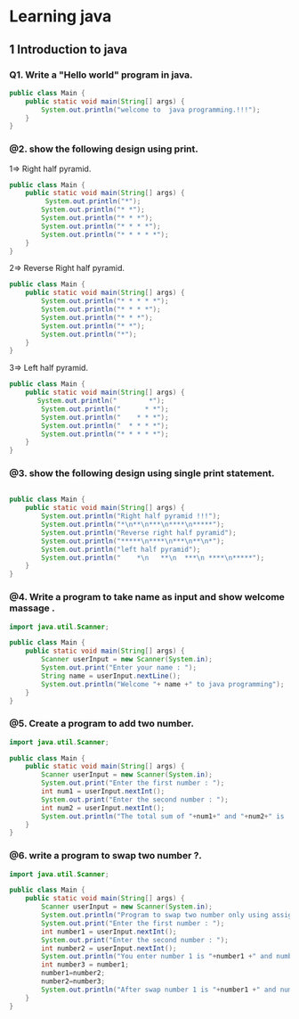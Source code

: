 # Learning java

## 1 Introduction to java

### Q1. Write a "Hello world" program in java.

```java
public class Main {
    public static void main(String[] args) {
        System.out.println("welcome to  java programming.!!!");
    }
}
```

### @2. show the following design using print.

1=> Right half pyramid.

```java
public class Main {
    public static void main(String[] args) {
         System.out.println("*");
        System.out.println("* *");
        System.out.println("* * *");
        System.out.println("* * * *");
        System.out.println("* * * * *");
    }
}

```

2=> Reverse Right half pyramid.

```java
public class Main {
    public static void main(String[] args) {
        System.out.println("* * * * *");
        System.out.println("* * * *");
        System.out.println("* * *");
        System.out.println("* *");
        System.out.println("*");
    }
}

```

3=> Left half pyramid.

```java
public class Main {
    public static void main(String[] args) {
       System.out.println("        *");
        System.out.println("      * *");
        System.out.println("    * * *");
        System.out.println("  * * * *");
        System.out.println("* * * * *");
    }
}

```

### @3. show the following design using single print statement.

```java

public class Main {
    public static void main(String[] args) {
        System.out.println("Right half pyramid !!!");
        System.out.println("*\n**\n***\n****\n*****");
        System.out.println("Reverse right half pyramid");
        System.out.println("*****\n****\n***\n**\n*");
        System.out.println("left half pyramid");
        System.out.println("    *\n   **\n  ***\n ****\n*****");
    }
}

```

### @4. Write a program to take name as input and show welcome massage .

```java
import java.util.Scanner;

public class Main {
    public static void main(String[] args) {
        Scanner userInput = new Scanner(System.in);
        System.out.print("Enter your name : ");
        String name = userInput.nextLine();
        System.out.println("Welcome "+ name +" to java programming");
    }
}

```

### @5. Create a program to add two number.

```java
import java.util.Scanner;

public class Main {
    public static void main(String[] args) {
        Scanner userInput = new Scanner(System.in);
        System.out.print("Enter the first number : ");
        int num1 = userInput.nextInt();
        System.out.print("Enter the second number : ");
        int num2 = userInput.nextInt();
        System.out.println("The total sum of "+num1+" and "+num2+" is : "+(num1+num2));
    }
}

```

### @6. write a program to swap two number ?.

```java
import java.util.Scanner;

public class Main {
    public static void main(String[] args) {
        Scanner userInput = new Scanner(System.in);
        System.out.println("Program to swap two number only using assigment operator ");
        System.out.print("Enter the first number : ");
        int number1 = userInput.nextInt();
        System.out.print("Enter the second number : ");
        int number2 = userInput.nextInt();
        System.out.println("You enter number 1 is "+number1 +" and number 2 is "+number2);
        int number3 = number1;
        number1=number2;
        number2=number3;
        System.out.println("After swap number 1 is "+number1 +" and number 2 is "+number2);
    }
}
```

